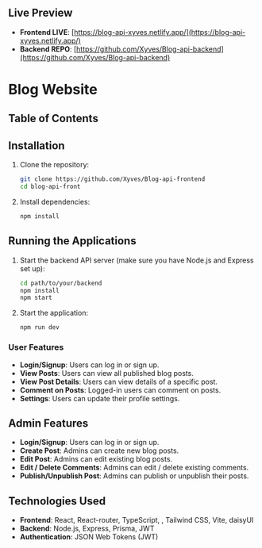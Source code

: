 ## Live Preview

- **Frontend LIVE**: [https://blog-api-xyves.netlify.app/](https://blog-api-xyves.netlify.app/)
- **Backend REPO**: [https://github.com/Xyves/Blog-api-backend](https://github.com/Xyves/Blog-api-backend)

# Blog Website


## Table of Contents



## Installation

1. Clone the repository:

   ```sh
   git clone https://github.com/Xyves/Blog-api-frontend
   cd blog-api-front
   ```

2. Install dependencies:
   ```sh
   npm install
   ```

## Running the Applications

1. Start the backend API server (make sure you have Node.js and Express set up):

   ```sh
   cd path/to/your/backend
   npm install
   npm start
   ```

2. Start the  application:

   ```
   npm run dev
   ```

### User Features

- **Login/Signup**: Users can log in or sign up.
- **View Posts**: Users can view all published blog posts.
- **View Post Details**: Users can view details of a specific post.
- **Comment on Posts**: Logged-in users can comment on posts.
- **Settings**: Users can update their profile settings.

## Admin Features

- **Login/Signup**: Users can log in or sign up.
- **Create Post**: Admins can create new blog posts.
- **Edit Post**: Admins can edit existing blog posts.
- **Edit / Delete Comments**: Admins can edit / delete existing comments.
- **Publish/Unpublish Post**: Admins can publish or unpublish their posts.


## Technologies Used

- **Frontend**: React, React-router, TypeScript, , Tailwind CSS, Vite, daisyUI
- **Backend**: Node.js, Express, Prisma, JWT
- **Authentication**: JSON Web Tokens (JWT)
